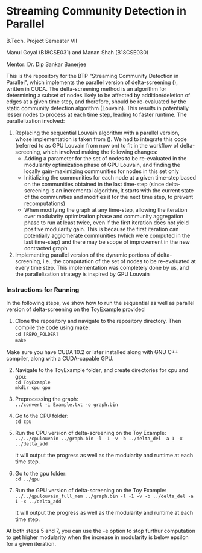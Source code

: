 # Streaming Community Detection in Parallel #

B.Tech. Project Semester VII

Manul Goyal (B18CSE031) and Manan Shah (B18CSE030)

Mentor: Dr. Dip Sankar Banerjee

This is the repository for the BTP "Streaming Community Detection in Parallel", which implements the parallel version of delta-screening (), written in CUDA. The delta-screening method is an algorithm for determining a subset of nodes likely to be affected by addition/deletion of edges at a given time step, and therefore, should be re-evaluated by the static community detection algorithm (Louvain). This results in potentially lesser nodes to process at each time step, leading to faster runtime. The parallelization involved:

1. Replacing the sequential Louvain algorithm with a parallel version, whose implementation is taken from (). We had to integrate this code (referred to as GPU Louvain from now on) to fit in the workflow of delta-screening, which involved making the following changes:
    - Adding a parameter for the set of nodes to be re-evaluated in the modularity optimization phase of GPU Louvain, and finding the locally gain-maximizing communities for nodes in this set only
    - Initializing the communities for each node at a given time-step based on the communities obtained in the last time-step (since delta-screening is an incremental algorithm, it starts with the current state of the communities and modifies it for the next time step, to prevent recomputations)
    - When modifying the graph at any time-step, allowing the iteration over modularity optimization phase and community aggregation phase to run at least twice, even if the first iteration does not yield positive modularity gain. This is because the first iteration can potentially agglomerate communities (which were computed in the last time-step) and there may be scope of improvement in the new contracted graph
2. Implementing parallel version of the dynamic portions of delta-screening, i.e., the computation of the set of nodes to be re-evaluated at every time step. This implementation was completely done by us, and the parallelization strategy is inspired by GPU Louvain

### Instructions for Running ###

In the following steps, we show how to run the sequential as well as parallel version of delta-screening on the ToyExample provided

1. Clone the repository and navigate to the repository directory. Then compile the code using make: \
```cd [REPO_FOLDER]``` \
```make```

Make sure you have CUDA 10.2 or later installed along with GNU C++ compiler, along with a CUDA-capable GPU.

2. Navigate to the ToyExample folder, and  create directories for cpu and gpu: \
```cd ToyExample``` \
```mkdir cpu gpu```

3. Preprocessing the graph: \
```../convert -i Example.txt -o graph.bin```

4. Go to the CPU folder: \
```cd cpu```

5. Run the CPU version of delta-screening on the Toy Example: \
```../../cpulouvain ../graph.bin -l -1 -v -b ../delta_del -a 1 -x ../delta_add```

    It will output the progress as well as the modularity and runtime at each time step.

6. Go to the gpu folder: \
```cd ../gpu```

7. Run the GPU version of delta-screening on the Toy Example: \
```../../gpulouvain_full_mem ../graph.bin -l -1 -v -b ../delta_del -a 1 -x ../delta_add```

    It will output the progress as well as the modularity and runtime at each time step.

At both steps 5 and 7, you can use the -e option to stop furthur computation to get higher modularity when the increase in modularity is below epsilon for a given iteration.



